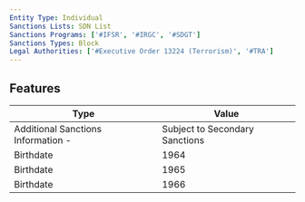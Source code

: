 ```yaml
---
Entity Type: Individual
Sanctions Lists: SDN List
Sanctions Programs: ['#IFSR', '#IRGC', '#SDGT']
Sanctions Types: Block
Legal Authorities: ['#Executive Order 13224 (Terrorism)', '#TRA']
---
```


## Features
| Type  | Value      |
|-------|------------|
| Additional Sanctions Information - | Subject to Secondary Sanctions |
| Birthdate | 1964 |
| Birthdate | 1965 |
| Birthdate | 1966 |
